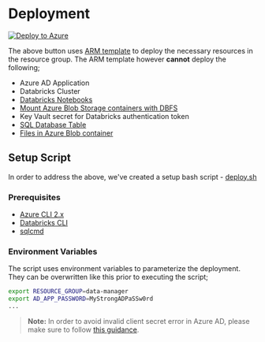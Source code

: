 # Deployment

[![Deploy to Azure](http://azuredeploy.net/deploybutton.png)](https://portal.azure.com/#create/Microsoft.Template/uri/https%3A%2F%2Fraw.githubusercontent.com%2Fsyedhassaanahmed%2Fazure-data-manager%2Fmaster%2Fazuredeploy.json)

The above button uses [ARM template](../azuredeploy.json) to deploy the necessary resources in the resource group. The ARM template however **cannot** deploy the following;

- Azure AD Application
- Databricks Cluster
- [Databricks Notebooks](../notebooks)
- [Mount Azure Blob Storage containers with DBFS](https://docs.azuredatabricks.net/spark/latest/data-sources/azure/azure-storage.html#mount-azure-blob-storage)
- Key Vault secret for Databricks authentication token
- [SQL Database Table](../sample-data/ddl.sql)
- [Files in Azure Blob container](../sample-data)

## Setup Script

In order to address the above, we've created a setup bash script - [deploy.sh](../setup.sh)

### Prerequisites

- [Azure CLI 2.x](https://docs.microsoft.com/en-us/cli/azure/install-azure-cli?view=azure-cli-latest)
- [Databricks CLI](https://docs.databricks.com/user-guide/dev-tools/databricks-cli.html#install-the-cli)
- [sqlcmd](https://docs.microsoft.com/en-us/sql/linux/sql-server-linux-setup-tools?view=sql-server-2017)

### Environment Variables

The script uses environment variables to parameterize the deployment. They can be overwritten like this prior to executing the script;

```bash
export RESOURCE_GROUP=data-manager
export AD_APP_PASSWORD=MyStrongADPaSSw0rd
...
```

>**Note:** In order to avoid invalid client secret error in Azure AD, please make sure to follow [this guidance](https://github.com/Azure-Samples/active-directory-dotnet-webapp-roleclaims/issues/19#issuecomment-299530241).